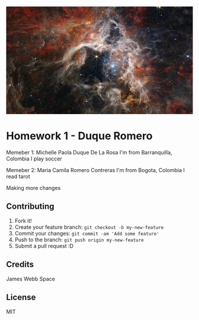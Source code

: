![There's not photo](banner.jpg "James Webb Space")

# Homework 1 - Duque Romero

Memeber 1: Michelle Paola Duque De La Rosa
I'm from Barranquilla, Colombia
I play soccer

Memeber 2: Maria Camila Romero Contreras
I'm from Bogota, Colombia
I read tarot

Making more changes

## Contributing

1. Fork it!
2. Create your feature branch: `git checkout -b my-new-feature`
3. Commit your changes: `git commit -am 'Add some feature'`
4. Push to the branch: `git push origin my-new-feature`
5. Submit a pull request :D

## Credits

James Webb Space

## License

MIT
